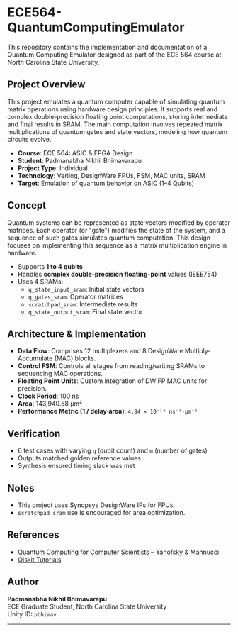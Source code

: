 # ECE564-QuantumComputingEmulator

This repository contains the implementation and documentation of a Quantum Computing Emulator designed as part of the ECE 564 course at North Carolina State University.

## Project Overview

This project emulates a quantum computer capable of simulating quantum matrix operations using hardware design principles. It supports real and complex double-precision floating point computations, storing intermediate and final results in SRAM. The main computation involves repeated matrix multiplications of quantum gates and state vectors, modeling how quantum circuits evolve.

- **Course**: ECE 564: ASIC & FPGA Design
- **Student**: Padmanabha Nikhil Bhimavarapu
- **Project Type**: Individual
- **Technology**: Verilog, DesignWare FPUs, FSM, MAC units, SRAM
- **Target**: Emulation of quantum behavior on ASIC (1–4 Qubits)

## Concept

Quantum systems can be represented as state vectors modified by operator matrices. Each operator (or "gate") modifies the state of the system, and a sequence of such gates simulates quantum computation. This design focuses on implementing this sequence as a matrix multiplication engine in hardware.

- Supports **1 to 4 qubits**
- Handles **complex double-precision floating-point** values (IEEE754)
- Uses 4 SRAMs:
  - `q_state_input_sram`: Initial state vectors
  - `q_gates_sram`: Operator matrices
  - `scratchpad_sram`: Intermediate results
  - `q_state_output_sram`: Final state vector

## Architecture & Implementation

- **Data Flow**: Comprises 12 multiplexers and 8 DesignWare Multiply-Accumulate (MAC) blocks.
- **Control FSM**: Controls all stages from reading/writing SRAMs to sequencing MAC operations.
- **Floating Point Units**: Custom integration of DW FP MAC units for precision.
- **Clock Period**: 100 ns
- **Area**: 143,940.58 µm²
- **Performance Metric (1 / delay·area)**: `4.84 × 10⁻¹⁰ ns⁻¹·µm⁻²`

## Verification

- 6 test cases with varying `q` (qubit count) and `m` (number of gates)
- Outputs matched golden reference values
- Synthesis ensured timing slack was met

## Notes

- This project uses Synopsys DesignWare IPs for FPUs.
- `scratchpad_sram` use is encouraged for area optimization.

## References

- [Quantum Computing for Computer Scientists – Yanofsky & Mannucci](https://catalog.lib.ncsu.edu/catalog/NCSU5575047)
- [Qiskit Tutorials](https://qiskit.org/learn)

## Author

**Padmanabha Nikhil Bhimavarapu**  
ECE Graduate Student, North Carolina State University  
Unity ID: `pbhimav`

---



